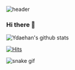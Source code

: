 ![header](https://capsule-render.vercel.app/api?type=egg&color=auto&height=250&section=header&text=Y%20Daehan&fontSize=90)
### Hi there 👋

<!--
**Ydaehan/Ydaehan** is a ✨ _special_ ✨ repository because its `README.md` (this file) appears on your GitHub profile.

Here are some ideas to get you started:

- 🔭 I’m currently working on ...
- 🌱 I’m currently learning ...
- 👯 I’m looking to collaborate on ...
- 🤔 I’m looking for help with ...
- 💬 Ask me about ...
- 📫 How to reach me: ...
- 😄 Pronouns: ...
- ⚡ Fun fact: ...
-->

![Ydaehan's github stats](https://github-readme-stats.vercel.app/api?username=Ydaehan&show_icons=true)

[![Hits](https://hits.seeyoufarm.com/api/count/incr/badge.svg?url=https%3A%2F%2Fgithub.com%2FYdaehan&count_bg=%2379C83D&title_bg=%23555555&icon=&icon_color=%23E7E7E7&title=hits&edge_flat=false)](https://hits.seeyoufarm.com)

![snake gif](https://github.com/[Ydaehan]/[Ydaehan]/blob/output/github-contribution-grid-snake.svg)
